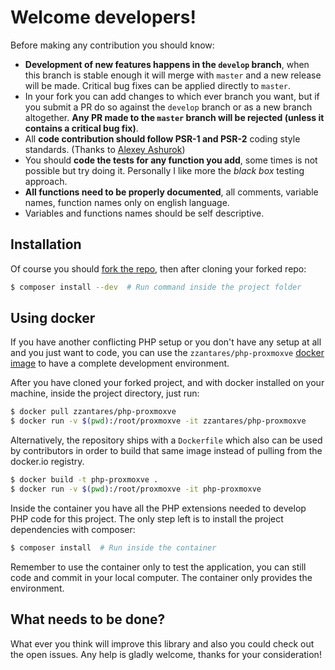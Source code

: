 Welcome developers!
===================

Before making any contribution you should know:

- **Development of new features happens in the `develop` branch**, when this branch is stable enough it will merge with `master` and a new release will be made. Critical bug fixes can be applied directly to `master`.
- In your fork you can add changes to which ever branch you want, but if you submit a PR do so against the `develop` branch or as a new branch altogether. **Any PR made to the `master` branch will be rejected (unless it contains a critical bug fix)**.
- All **code contribution should follow PSR-1 and PSR-2** coding style standards. (Thanks to [Alexey Ashurok](https://github.com/aotd1))
- You should **code the tests for any function you add**, some times is not possible but try doing it. Personally I like more the *black box* testing approach.
- **All functions need to be properly documented**, all comments, variable names, function names only on english language.
- Variables and functions names should be self descriptive.


Installation
------------

Of course you should [fork the repo](https://github.com/ZzAntares/ProxmoxVE/fork), then after cloning your forked repo:

```sh
$ composer install --dev  # Run command inside the project folder
```

Using docker
------------

If you have another conflicting PHP setup or you don't have any setup at all and you just want to code, you can use the `zzantares/php-proxmoxve` [docker image](https://hub.docker.com/r/zzantares/php-proxmoxve/) to have a complete development environment.

After you have cloned your forked project, and with docker installed on your machine, inside the project directory, just run:

``` sh
$ docker pull zzantares/php-proxmoxve
$ docker run -v $(pwd):/root/proxmoxve -it zzantares/php-proxmoxve
```

Alternatively, the repository ships with a `Dockerfile` which also can be used by contributors in order to build that same image instead of pulling from the docker.io registry.

``` sh
$ docker build -t php-proxmoxve .
$ docker run -v $(pwd):/root/proxmoxve -it php-proxmoxve
```

Inside the container you have all the PHP extensions needed to develop PHP code for this project. The only step left is to install the project dependencies with composer:

``` sh
$ composer install  # Run inside the container
```

Remember to use the container only to test the application, you can still code and commit in your local computer. The container only provides the environment.

What needs to be done?
----------------------

What ever you think will improve this library and also you could check out the open issues. Any help is gladly welcome, thanks for your consideration!
